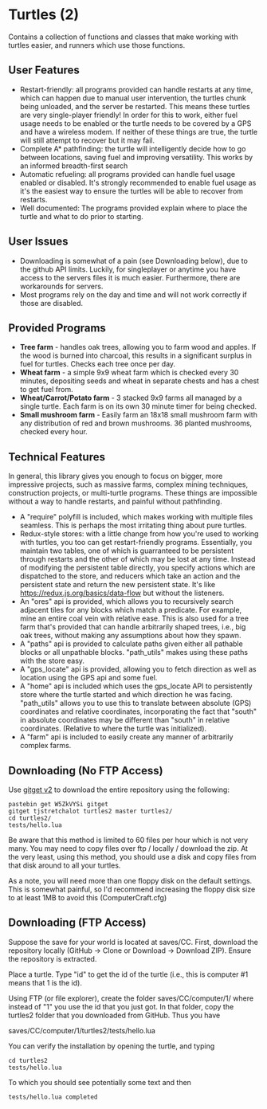 # Turtles (2)

Contains a collection of functions and classes that make working with turtles
easier, and runners which use those functions.

## User Features

- Restart-friendly: all programs provided can handle restarts at any time,
which can happen due to manual user intervention, the turtles chunk being
unloaded, and the server be restarted. This means these turtles are very
single-player friendly! In order for this to work, either fuel usage needs
to be enabled or the turtle needs to be covered by a GPS and have a wireless
modem. If neither of these things are true, the turtle will still attempt
to recover but it may fail.
- Complete A* pathfinding: the turtle will intelligently decide how to go
between locations, saving fuel and improving versatility. This works by
an informed breadth-first search
- Automatic refueling: all programs provided can handle fuel usage enabled or
disabled. It's strongly recommended to enable fuel usage as it's the easiest
way to ensure the turtles will be able to recover from restarts.
- Well documented: The programs provided explain where to place the turtle
and what to do prior to starting.

## User Issues

- Downloading is somewhat of a pain (see Downloading below), due to the github
API limits. Luckily, for singleplayer or anytime you have access to the servers
files it is much easier. Furthermore, there are workarounds for servers.
- Most programs rely on the day and time and will not work correctly if those
are disabled.

## Provided Programs

- **Tree farm** - handles oak trees, allowing you to farm wood and apples. If
the wood is burned into charcoal, this results in a significant surplus in
fuel for turtles. Checks each tree once per day.
- **Wheat farm** - a simple 9x9 wheat farm which is checked every 30 minutes,
depositing seeds and wheat in separate chests and has a chest to get fuel from.
- **Wheat/Carrot/Potato farm** - 3 stacked 9x9 farms all managed by a single
turtle. Each farm is on its own 30 minute timer for being checked.
- **Small mushroom farm** - Easily farm an 18x18 small mushroom farm with any
distribution of red and brown mushrooms. 36 planted mushrooms, checked every
hour.

## Technical Features

In general, this library gives you enough to focus on bigger, more impressive
projects, such as massive farms, complex mining techniques, construction
projects, or multi-turtle programs. These things are impossible without a way
to handle restarts, and painful without pathfinding.

- A "require" polyfill is included, which makes working with multiple files
seamless. This is perhaps the most irritating thing about pure turtles.
- Redux-style stores: with a little change from how you're used to working with
turtles, you too can get restart-friendly programs. Essentially, you maintain
two tables, one of which is guarranteed to be persistent through restarts and
the other of which may be lost at any time. Instead of modifying the persistent
table directly, you specify actions which are dispatched to the store, and
reducers which take an action and the persistent state and return the new
persistent state. It's like https://redux.js.org/basics/data-flow but without
the listeners.
- An "ores" api is provided, which allows you to recursively search adjacent
tiles for any blocks which match a predicate. For example, mine an entire coal
vein with relative ease. This is also used for a tree farm that's provided that
can handle arbitrarily shaped trees, i.e., big oak trees, without making any
assumptions about how they spawn.
- A "paths" api is provided to calculate paths given either all pathable blocks
or all unpathable blocks. "path_utils" makes using these paths with the store
easy.
- A "gps_locate" api is provided, allowing you to fetch direction as well as
location using the GPS api and some fuel.
- A "home" api is included which uses the gps_locate API to persistently store
where the turtle started and which direction he was facing. "path_utils" allows
you to use this to translate between absolute (GPS) coordinates and relative
coordinates, incorporating the fact that "south" in absolute coordinates may be
different than "south" in relative coordinates. (Relative to where the turtle
was initialized).
- A "farm" api is included to easily create any manner of arbitrarily complex
farms.

## Downloading (No FTP Access)

Use [gitget v2](http://www.computercraft.info/forums2/index.php?/topic/17387-gitget-version-2-release/)
to download the entire repository using the following:

```text
pastebin get W5ZkVYSi gitget
gitget tjstretchalot turtles2 master turtles2/
cd turtles2/
tests/hello.lua
```

Be aware that this method is limited to 60 files per hour which is not very
many. You may need to copy files over ftp / locally / download the zip. At
the very least, using this method, you should use a disk and copy files from
that disk around to all your turtles.

As a note, you will need more than one floppy disk on the default settings.
This is somewhat painful, so I'd recommend increasing the floppy disk size
to at least 1MB to avoid this (ComputerCraft.cfg)

## Downloading (FTP Access)

Suppose the save for your world is located at saves/CC. First, download the
repository locally (GitHub -> Clone or Download -> Download ZIP). Ensure the
repository is extracted.

Place a turtle. Type "id" to get the id of the turtle (i.e., this is computer
#1 means that 1 is the id).

Using FTP (or file explorer), create the folder saves/CC/computer/1/ where
instead of "1" you use the id that you just got. In that folder, copy the
turtles2 folder that you downloaded from GitHub. Thus you have

saves/CC/computer/1/turtles2/tests/hello.lua

You can verify the installation by opening the turtle, and typing

```text
cd turtles2
tests/hello.lua
```

To which you should see potentially some text and then

```text
tests/hello.lua completed
```
